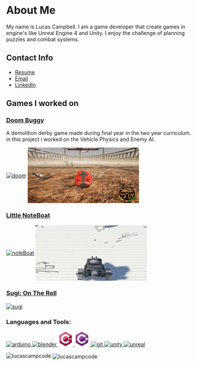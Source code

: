 # About Me
My name is Lucas Campbell. I am a game developer that create games in engine's like Unreal Engine 4 and Unity. I enjoy the challenge of planning puzzles and combat systems.

## Contact Info
 * [Resume](https://resume.creddle.io/resume/gr3vn4bie7s)
 * [Email](mailto:lcampbell0815@gmail.com)
 * [LinkedIn](https://www.linkedin.com/in/lucascampbell1501)

## Games I worked on
### [Doom Buggy](https://doombuggy.itch.io/doom-buggy)
A demolition derby game made during final year in the two year curriculum. in this project i worked on the Vehicle Physics and Enemy AI.
<p align="left">
<a href="https://doombuggy.itch.io/doom-buggy" target="DoomBuggy"><img align="center" src= "https://img.itch.zone/aW1nLzkwNDcxMzkucG5n/original/Jim8v7.png" alt="doom" height="150" width="360" /></a>
<a><img align="center" src= "gameplay pic.png" alt="doom" height="150" width="300" /></a>
</p>


### [Little NoteBoat](https://chicory-games.itch.io/little-noteboat)
<p align="left">
<a href="https://chicory-games.itch.io/little-noteboat" target="blank"><img align="center" src= "https://img.itch.zone/aW1nLzYzNDUxNzcucG5n/original/%2BcDfi4.png" alt="noteBoat" height="150" width="150" /></a>
<a><img align="center" src= "Player_death.gif" alt="doom" height="150" width="300" /></a>
</p>

### [Sugi: On The Roll](https://baradoros.itch.io/sugi-on-a-roll)
<p align="left">
<a href="https://baradoros.itch.io/sugi-on-a-roll" target="blank"><img align="center" src= "https://img.itch.zone/aW1nLzUzNzg0NDEuanBn/347x500/OokalE.jpg" alt="sugi" height="150" width="200" /></a>
</p>


<h3 align="left">Languages and Tools:</h3>
<p align="left"> <a href="https://www.arduino.cc/" target="_blank" rel="noreferrer"> <img src="https://cdn.worldvectorlogo.com/logos/arduino-1.svg" alt="arduino" width="40" height="40"/> </a> <a href="https://www.blender.org/" target="_blank" rel="noreferrer"> <img src="https://download.blender.org/branding/community/blender_community_badge_white.svg" alt="blender" width="40" height="40"/> </a> <a href="https://www.w3schools.com/cpp/" target="_blank" rel="noreferrer"> <img src="https://raw.githubusercontent.com/devicons/devicon/master/icons/cplusplus/cplusplus-original.svg" alt="cplusplus" width="40" height="40"/> </a> <a href="https://www.w3schools.com/cs/" target="_blank" rel="noreferrer"> <img src="https://raw.githubusercontent.com/devicons/devicon/master/icons/csharp/csharp-original.svg" alt="csharp" width="40" height="40"/> </a> <a href="https://git-scm.com/" target="_blank" rel="noreferrer"> <img src="https://www.vectorlogo.zone/logos/git-scm/git-scm-icon.svg" alt="git" width="40" height="40"/> </a> <a href="https://unity.com/" target="_blank" rel="noreferrer"> <img src="https://www.vectorlogo.zone/logos/unity3d/unity3d-icon.svg" alt="unity" width="40" height="40"/> </a> <a href="https://unrealengine.com/" target="_blank" rel="noreferrer"> <img src="https://raw.githubusercontent.com/kenangundogan/fontisto/036b7eca71aab1bef8e6a0518f7329f13ed62f6b/icons/svg/brand/unreal-engine.svg" alt="unreal" width="40" height="40"/> </a> </p>

<p><img align="left" src="https://github-readme-stats.vercel.app/api/top-langs?username=lucascampcode&show_icons=true&locale=en&layout=compact" alt="lucascampcode" /></p>

<p>&nbsp;<img align="center" src="https://github-readme-stats.vercel.app/api?username=lucascampcode&show_icons=true&locale=en" alt="lucascampcode" /></p>

